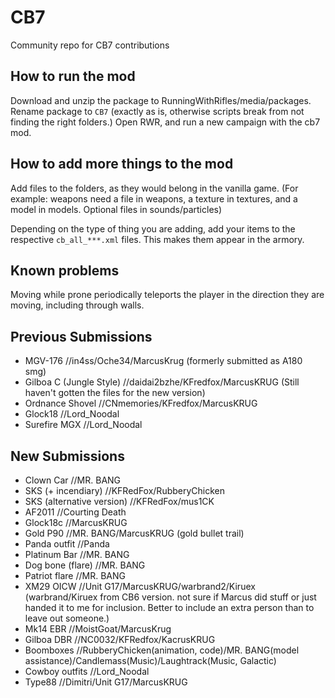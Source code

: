 ﻿# CB7

Community repo for CB7 contributions

## How to run the mod

Download and unzip the package to RunningWithRifles/media/packages.
Rename package to `CB7` (exactly as is, otherwise scripts break from not finding the right folders.)
Open RWR, and run a new campaign with the cb7 mod.

## How to add more things to the mod

Add files to the folders, as they would belong in the vanilla game. (For example: weapons need a file in weapons, a texture in textures, and a model in models. Optional files in sounds/particles)

Depending on the type of thing you are adding, add your items to the respective `cb_all_***.xml` files.
  This makes them appear in the armory.

## Known problems
Moving while prone periodically teleports the player in the direction they are moving, including through walls.

## Previous Submissions

* MGV-176 //in4ss/Oche34/MarcusKrug (formerly submitted as A180 smg)
* Gilboa C (Jungle Style) //daidai2bzhe/KFredfox/MarcusKRUG (Still haven't gotten the files for the new version)
* Ordnance Shovel //CNmemories/KFredfox/MarcusKRUG
* Glock18 //Lord_Noodal
* Surefire MGX //Lord_Noodal

## New Submissions

* Clown Car //MR. BANG
* SKS (+ incendiary) //KFRedFox/RubberyChicken
* SKS (alternative version) //KFRedFox/mus1CK
* AF2011 //Courting Death
* Glock18c //MarcusKRUG
* Gold P90 //MR. BANG/MarcusKRUG (gold bullet trail)
* Panda outfit //Panda
* Platinum Bar //MR. BANG
* Dog bone (flare) //MR. BANG
* Patriot flare //MR. BANG
* XM29 OICW //Unit G17/MarcusKRUG/warbrand2/Kiruex  (warbrand/Kiruex from CB6 version. not sure if Marcus did stuff or just handed it to me for inclusion.  Better to include an extra person than to leave out someone.)
* Mk14 EBR //MoistGoat/MarcusKrug
* Gilboa DBR //NC0032/KFRedfox/KacrusKRUG
* Boomboxes //RubberyChicken(animation, code)/MR. BANG(model assistance)/Candlemass(Music)/Laughtrack(Music, Galactic)
* Cowboy outfits //Lord_Noodal
* Type88 //Dimitri/Unit G17/MarcusKRUG
